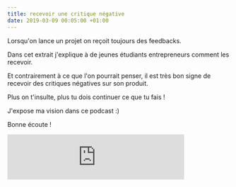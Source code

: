 ```yaml
---
title: recevoir une critique négative
date: 2019-03-09 00:05:00 +01:00
---
```


Lorsqu'on lance un projet on reçoit toujours des feedbacks.

Dans cet extrait j'explique à de jeunes étudiants entrepreneurs comment les recevoir.

Et contrairement à ce que l'on pourrait penser, il est très bon signe de recevoir des critiques négatives sur son produit.

Plus on t'insulte, plus tu dois continuer ce que tu fais !

J'expose ma vision dans ce podcast :)

Bonne écoute !

<iframe src="https://anchor.fm/Franckdpt/embed/episodes/Recevoir-des-critiques-ngatives-sur-ton-projet-tudiants-Entrepreneurs-e3dm64" height="102px" width="400px" frameborder="0" scrolling="no"></iframe>